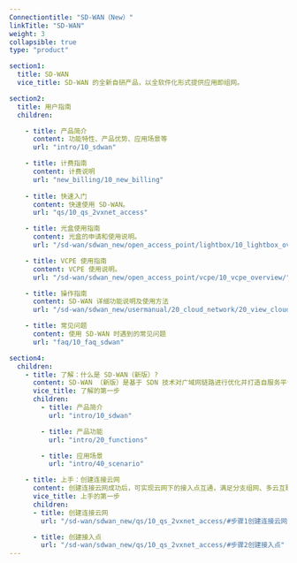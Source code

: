 ```yaml
---
Connectiontitle: "SD-WAN（New）"
linkTitle: "SD-WAN"
weight: 3
collapsible: true
type: "product"

section1:
  title: SD-WAN
  vice_title: SD-WAN 的全新自研产品，以全软件化形式提供应用即组网。

section2:
  title: 用户指南
  children:

    - title: 产品简介
      content: 功能特性、产品优势、应用场景等
      url: "intro/10_sdwan"

    - title: 计费指南
      content: 计费说明
      url: "new_billing/10_new_billing"  
  
    - title: 快速入门
      content: 快速使用 SD-WAN。
      url: "qs/10_qs_2vxnet_access"

    - title: 光盒使用指南
      content: 光盒的申请和使用说明。
      url: "/sd-wan/sdwan_new/open_access_point/lightbox/10_lightbox_overview/"

    - title: VCPE 使用指南
      content: VCPE 使用说明。
      url: "/sd-wan/sdwan_new/open_access_point/vcpe/10_vcpe_overview/"

    - title: 操作指南
      content: SD-WAN 详细功能说明及使用方法
      url: "/sd-wan/sdwan_new/usermanual/20_cloud_network/20_view_cloud_net/"

    - title: 常见问题
      content: 使用 SD-WAN 时遇到的常见问题
      url: "faq/10_faq_sdwan"

section4:
  children:
    - title: 了解：什么是 SD-WAN（新版）?
      content: SD-WAN （新版）是基于 SDN 技术对广域网链路进行优化并打造自服务平台，控制器纳管部署的资源组成虚拟广域网。
      vice_title: 了解的第一步
      children:
        - title: 产品简介
          url: "intro/10_sdwan"

        - title: 产品功能
          url: "intro/20_functions"

        - title: 应用场景
          url: "intro/40_scenario"

    - title: 上手：创建连接云网
      content: 创建连接云网成功后，可实现云网下的接入点互通，满足分支组网、多云互联等业务场景。
      vice_title: 上手的第一步
      children:
      - title: 创建连接云网
        url: "/sd-wan/sdwan_new/qs/10_qs_2vxnet_access/#步骤1创建连接云网"

      - title: 创建接入点
        url: "/sd-wan/sdwan_new/qs/10_qs_2vxnet_access/#步骤2创建接入点"
---
```


<!-- type: "product" 这个参数表明这是一个产品index页面 -->
<!-- section1 为产品index页面 主标题 副标题 video  video_img为视频图片  -->
<!-- section2 为产品index页面 第一个大块的用户文档配置  -->
<!-- section3 为产品index页面 第二个大块的开发者文档配置  -->
<!-- section4 为产品index页面 第三个大块的学习路径配置  -->